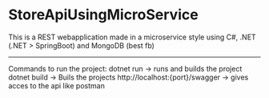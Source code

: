 # StoreApiUsingMicroService



This is a REST webapplication made in a microservice style using C#, .NET (.NET > SpringBoot) and MongoDB (best fb)


----------------

Commands to run the project:
dotnet run -> runs and builds the project
dotnet build -> Buils the projects
http://localhost:{port}/swagger -> gives acces to the api like postman
